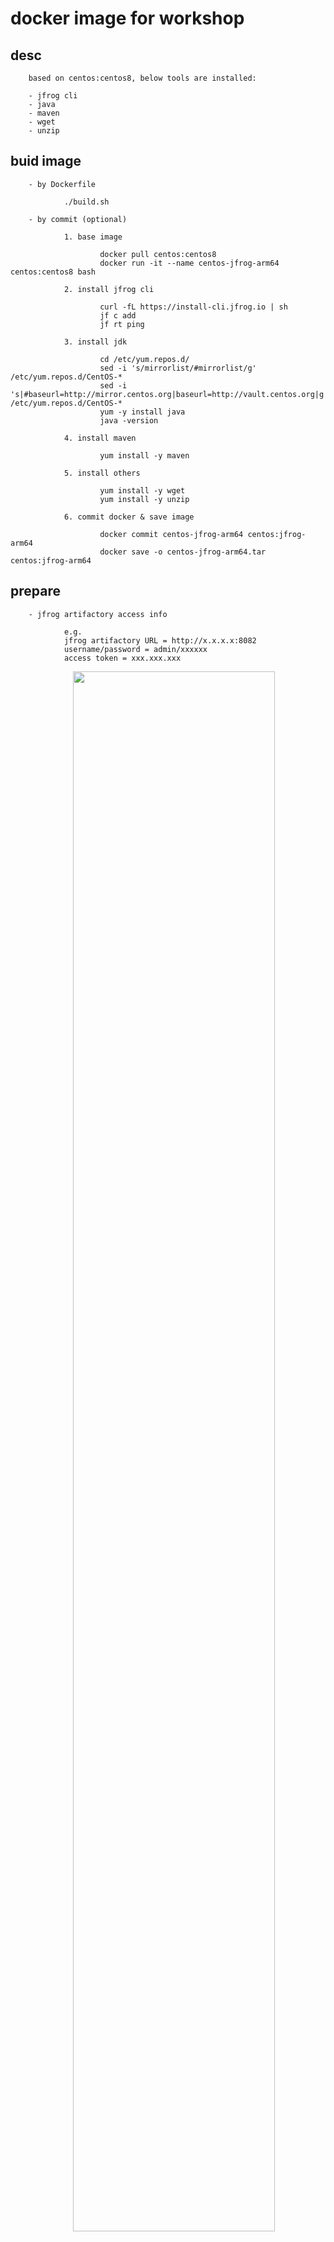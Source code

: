 
# docker image for workshop

## desc

        based on centos:centos8, below tools are installed:
        
        - jfrog cli
        - java
        - maven
        - wget
        - unzip

## buid image

        - by Dockerfile

                ./build.sh

        - by commit (optional)

                1. base image

                        docker pull centos:centos8
                        docker run -it --name centos-jfrog-arm64 centos:centos8 bash

                2. install jfrog cli

                        curl -fL https://install-cli.jfrog.io | sh
                        jf c add
                        jf rt ping

                3. install jdk

                        cd /etc/yum.repos.d/
                        sed -i 's/mirrorlist/#mirrorlist/g' /etc/yum.repos.d/CentOS-*
                        sed -i 's|#baseurl=http://mirror.centos.org|baseurl=http://vault.centos.org|g' /etc/yum.repos.d/CentOS-*
                        yum -y install java
                        java -version

                4. install maven

                        yum install -y maven

                5. install others

                        yum install -y wget
                        yum install -y unzip

                6. commit docker & save image

                        docker commit centos-jfrog-arm64 centos:jfrog-arm64
                        docker save -o centos-jfrog-arm64.tar centos:jfrog-arm64

## prepare

        - jfrog artifactory access info

                e.g.
                jfrog artifactory URL = http://x.x.x.x:8082
                username/password = admin/xxxxxx
                access token = xxx.xxx.xxx


<img src="./images/token.png" width="80%" style="margin-left: 100px" >

                api key = xxxxxx

<img src="./images/apikey1.png" width="80%" style="margin-left: 100px" >
<img src="./images/apikey2.png" width="80%" style="margin-left: 100px" >

        - repositories created

                e.g.
                app1-maven-snapshot-virtual
                app1-maven-release-virtual

<img src="./images/repo.png" width="80%" style="margin-left: 100px" >

## run & configure

        1. pull / load image

                # docker login -u kyle demo.jfrogchina.com
                docker pull demo.jfrogchina.com/app1-docker-dev-local/centos:jfrog-amd64
                docker pull demo.jfrogchina.com/app1-docker-dev-local/centos:jfrog-arm64

                docker load < centos-jfrog-amd64.tar
                docker load < centos-jfrog-arm64.tar

<img src="./images/load.png" width="80%" style="margin-left: 100px" >

        2. run
        
                docker run -it --name centos-jfrog-arm64 centos:jfrog-amd64 bash
                docker run -it --name centos-jfrog-arm64 centos:jfrog-arm64 bash

<img src="./images/run.png" width="80%" style="margin-left: 100px" >

        3. configure jfrog cli
        
                jf c add

                e.g.
                server ID = art-china (please use this ID for later maven demo)
                access token = xxx

<img src="./images/jf-c.png" width="80%" style="margin-left: 100px" >

        4. test
        
                jf c show
                jf rt ping

<img src="./images/jf-ping.png" width="80%" style="margin-left: 100px" >

## maven demo

        1. preprare source code
        
                cd ~
                wget https://github.com/kyle11235/maven-example/archive/refs/heads/master.zip
                unzip master.zip
                cd maven-example-master

<img src="./images/wget.png" width="80%" style="margin-left: 100px" >

                maven.yaml configured in this project for jfrog cli to work
                the serverId: art-china is already configured in jfrog cli in previous steps

<img src="./images/maven-yaml.png" width="80%" style="margin-left: 100px" >

        2. build & deploy to artifactory
        
                ./cli_maven_build.sh

<img src="./images/maven-install.png" width="80%" style="margin-left: 100px" >

        3. xray scan
        
                jf s multi3/target/multi3-4.7-SNAPSHOT.war

<img src="./images/jf-scan.png" width="80%" style="margin-left: 100px" >



